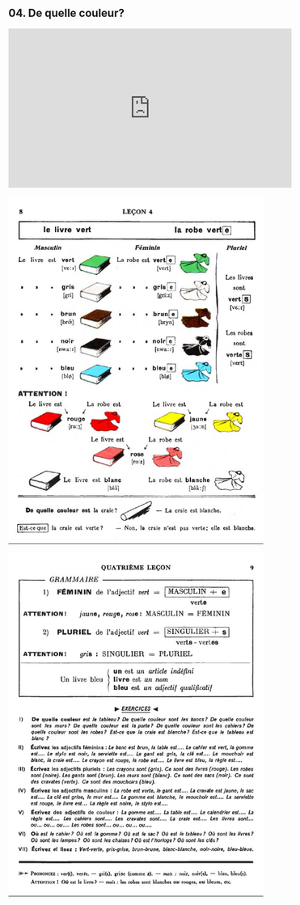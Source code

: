 ## 04. De quelle couleur?

<iframe width="560" height="315" src="https://www.youtube.com/embed/" frameborder="0" allow="accelerometer; autoplay; encrypted-media; gyroscope; picture-in-picture" allowfullscreen></iframe>

![04A](img/04A.JPG)

![04B](img/04B.JPG)